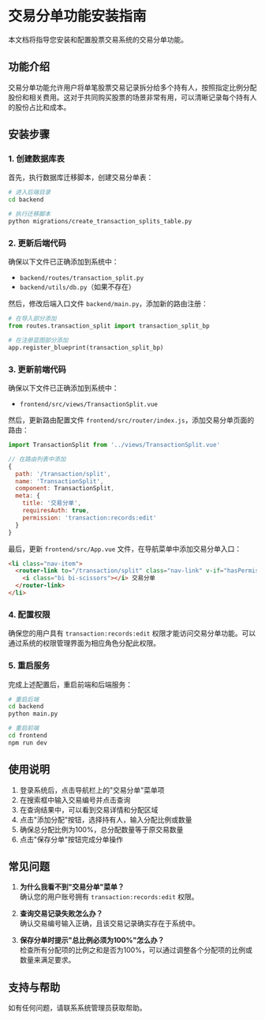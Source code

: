 # 交易分单功能安装指南

本文档将指导您安装和配置股票交易系统的交易分单功能。

## 功能介绍

交易分单功能允许用户将单笔股票交易记录拆分给多个持有人，按照指定比例分配股份和相关费用。这对于共同购买股票的场景非常有用，可以清晰记录每个持有人的股份占比和成本。

## 安装步骤

### 1. 创建数据库表

首先，执行数据库迁移脚本，创建交易分单表：

```bash
# 进入后端目录
cd backend

# 执行迁移脚本
python migrations/create_transaction_splits_table.py
```

### 2. 更新后端代码

确保以下文件已正确添加到系统中：

- `backend/routes/transaction_split.py`
- `backend/utils/db.py`（如果不存在）

然后，修改后端入口文件 `backend/main.py`，添加新的路由注册：

```python
# 在导入部分添加
from routes.transaction_split import transaction_split_bp

# 在注册蓝图部分添加
app.register_blueprint(transaction_split_bp)
```

### 3. 更新前端代码

确保以下文件已正确添加到系统中：

- `frontend/src/views/TransactionSplit.vue`

然后，更新路由配置文件 `frontend/src/router/index.js`，添加交易分单页面的路由：

```javascript
import TransactionSplit from '../views/TransactionSplit.vue'

// 在路由列表中添加
{
  path: '/transaction/split',
  name: 'TransactionSplit',
  component: TransactionSplit,
  meta: { 
    title: '交易分单',
    requiresAuth: true,
    permission: 'transaction:records:edit'
  }
}
```

最后，更新 `frontend/src/App.vue` 文件，在导航菜单中添加交易分单入口：

```html
<li class="nav-item">
  <router-link to="/transaction/split" class="nav-link" v-if="hasPermission('transaction:records:edit')">
    <i class="bi bi-scissors"></i> 交易分单
  </router-link>
</li>
```

### 4. 配置权限

确保您的用户具有 `transaction:records:edit` 权限才能访问交易分单功能。可以通过系统的权限管理界面为相应角色分配此权限。

### 5. 重启服务

完成上述配置后，重启前端和后端服务：

```bash
# 重启后端
cd backend
python main.py

# 重启前端
cd frontend
npm run dev
```

## 使用说明

1. 登录系统后，点击导航栏上的"交易分单"菜单项
2. 在搜索框中输入交易编号并点击查询
3. 在查询结果中，可以看到交易详情和分配区域
4. 点击"添加分配"按钮，选择持有人，输入分配比例或数量
5. 确保总分配比例为100%，总分配数量等于原交易数量
6. 点击"保存分单"按钮完成分单操作

## 常见问题

1. **为什么我看不到"交易分单"菜单？**  
   确认您的用户账号拥有 `transaction:records:edit` 权限。

2. **查询交易记录失败怎么办？**  
   确认交易编号输入正确，且该交易记录确实存在于系统中。

3. **保存分单时提示"总比例必须为100%"怎么办？**  
   检查所有分配项的比例之和是否为100%，可以通过调整各个分配项的比例或数量来满足要求。

## 支持与帮助

如有任何问题，请联系系统管理员获取帮助。 